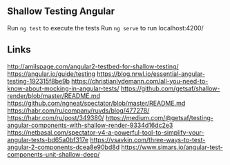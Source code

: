 ## Shallow Testing Angular

Run `ng test` to execute the tests
Run `ng serve` to run localhost:4200/


## Links

http://amilspage.com/angular2-testbed-for-shallow-testing/
https://angular.io/guide/testing
https://blog.nrwl.io/essential-angular-testing-192315f8be9b
https://christianlydemann.com/all-you-need-to-know-about-mocking-in-angular-tests/
https://github.com/getsaf/shallow-render/blob/master/README.md
https://github.com/ngneat/spectator/blob/master/README.md
https://habr.com/ru/company/ruvds/blog/477278/
https://habr.com/ru/post/349380/
https://medium.com/@getsaf/testing-angular-components-with-shallow-render-9334d16dc2e3
https://netbasal.com/spectator-v4-a-powerful-tool-to-simplify-your-angular-tests-bd65a0bf317e
https://vsavkin.com/three-ways-to-test-angular-2-components-dcea8e90bd8d
https://www.simars.io/angular-test-components-unit-shallow-deep/
